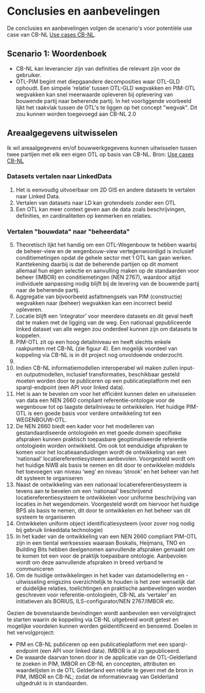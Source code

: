 # Conclusies en aanbevelingen

De conclusies en aanbevelingen volgen de scenario's voor potentiële use case van CB-NL <a href="https://bimloket.github.io/CB-NL/usecases">Use cases CB-NL</a>.

## Scenario 1: Woordenboek
* CB-NL kan leverancier zijn van definities die relevant zijn voor de gebruiker. 
* OTL-PIM begint met diepgaandere decomposities waar OTL-GLD ophoudt. Een simpele ‘relatie’ tussen OTL-GLD wegvakken en PIM-OTL wegvakken kan snel meerwaarde opleveren bij oplevering van bouwende partij naar beherende partij. In het voorliggende voorbeeld lijkt het raakvlak tussen de OTL's te liggen op het concept "wegvak". Dit zou kunnen worden toegevoegd aan CB-NL 2.0

## Areaalgegevens uitwisselen 
<aside class="note" title="Scenario 5: Areaalgegevens uitwisselen">
Ik wil areaalgegevens en/of bouwwerkgegevens kunnen uitwisselen tussen twee partijen met elk een eigen OTL op basis van CB-NL. Bron: <a href="https://bimloket.github.io/CB-NL/usecases">Use cases CB-NL</a>
</aside>


### Datasets vertalen naar LinkedData

1. Het is eenvoudig uitvoerbaar om 2D GIS en andere datasets te vertalen naar Linked Data.
2. Vertalen van datasets naar LD kan grotendeels zonder een OTL
3. Een OTL kan meer context geven aan de data zoals beschrijvingen, definities, en cardinaliteiten op kenmerken en relaties.

### Vertalen "bouwdata" naar "beheerdata"

5. Theoretisch lijkt het handig om een OTL-Wegenbouw te hebben waarbij de beheer-view en de wegenbouw-view vertegenwoordigd is inclusief conditiemetingen opdat de gehele sector met 1 OTL kan gaan werken. Kanttekening daarbij is dat de beherende partijen op dit moment allemaal hun eigen selectie en aanvulling maken op de standaarden voor beheer (IMBOR) en conditiemetingen (NEN 2767), waardoor altijd individuele aanpassing nodig blijft bij de levering van de bouwende partij naar de beherende partij. 
6. Aggregatie van bijvoorbeeld asfaltmengsels van PIM (constructie) wegvakken naar (beheer) wegvakken kan een incorrect beeld opleveren.
7. Locatie blijft een ‘integrator’ voor meerdere datasets en dit geval heeft dat te maken met de ligging van de weg. Een nationaal gepubliceerde linked dataset van alle wegen zou onderdeel kunnen zijn om datasets te koppelen.
8. PIM-OTL zit op een hoog detailniveau en heeft slechts enkele raakpunten met CB-NL (zie figuur 4). Een mogelijk voordeel van koppeling via CB-NL is in dit project nog onvoldoende onderzocht.
9. 
10. Indien CB-NL informatiemodellen interoperabel wil maken zullen input- en outputmodellen, inclusief transformaties, beschikbaar gesteld moeten worden door te publiceren op een publicatieplatform met een sparql-endpoint (een API voor linked data).
11. Het is aan te bevelen om voor het efficiënt kunnen delen en uitwisselen van data een NEN 2660 compliant referentie-ontologie voor de wegenbouw tot op laagste detailniveau te ontwikkelen. Het huidige PIM-OTL is een goede basis voor verdere ontwikkeling tot een WEGENBOUW-OTL.
12. De NEN 2660 biedt een kader voor het modelleren van gestandaardiseerde ontologieën en met goede domein specifieke afspraken kunnen praktisch toepasbare geoptimaliseerde referentie ontologieën worden ontwikkeld. Om ook tot eenduidige afspraken te komen voor het locatieaanduidingen wordt de ontwikkeling van een ‘nationaal’ locatiereferentiesysteem aanbevolen. Voorgesteld wordt om het huidige NWB als basis te nemen en dit door te ontwikkelen middels het toevoegen van niveau ‘weg’ en niveau ‘strook’ en het beheer van het dit systeem te organiseren
13. Naast de ontwikkeling van een nationaal locatiereferentiesysteem is tevens aan te bevelen om een ‘nationaal’ beschrijvend locatiereferentiesysteem te ontwikkelen voor uniforme beschrijving van locaties in het wegendomein. Voorgesteld wordt om hiervoor het huidige BPS als basis te nemen, dit door te ontwikkelen en het beheer van dit systeem te organiseren
14. Ontwikkelen uniform object identificatiesysteem (voor zover nog nodig bij gebruik linkeddata technologie)
15. In het kader van de ontwikkeling van een NEN 2660 compliant PIM-OTL zijn in een tiental werksessies waaraan Boskalis, Heijmans, TNO en Building Bits hebben deelgenomen aanvullende afspraken gemaakt om te komen tot een voor de praktijk toepasbare ontologie. Aanbevolen wordt om deze aanvullende afspraken in breed verband te communiceren
16. Om de huidige ontwikkelingen in het kader van datamodellering en -uitwisseling enigszins overzichtelijk te houden is het zeer wenselijk dat er duidelijke relaties, toelichtingen en praktische aanbevelingen worden geschreven voor referentie-ontologieën, CB-NL als ‘vertaler’ en initiatieven als BORIUS, ILS-configurator/NEN 2767/IMBOR etc.

Gezien de bovenstaande bevindingen wordt aanbevolen een vervolgtraject te starten waarin de koppeling via CB-NL uitgebreid wordt getest en mogelijke voordelen kunnen worden geïdentificeerd en benoemd. Doelen in het vervolgproject:

* PIM en CB-NL publiceren op een publicatieplatform met een sparql-endpoint (een API voor linked data). IMBOR is al zo gepubliceerd. 
* De waaarde daarvan tonen door in de applicatie van de OTL-Gelderland te zoeken in PIM, IMBOR en CB-NL en concepten, attributen en waardelijsten in de OTL Gelderland een relatie te geven met de bron in PIM, IMBOR en CB-NL; zodat de informatievraag van Gelderland uitgedrukt is in standaarden.